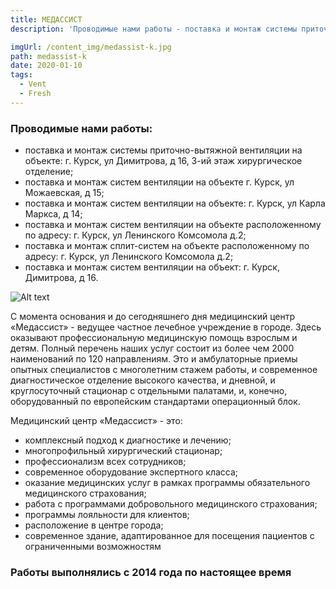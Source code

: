 ```yaml
---
title: МЕДАССИСТ
description: 'Проводимые нами работы - поставка и монтаж системы приточно-вытяжной вентиляции на объекте: г. Курск, ул Димитрова, д 16, 3-ий этаж хирургическое отделение; поставка и монтаж систем вентиляции на объекте г. Курск, ул Можаевская, д 15; поставка и монтаж систем вентиляции на объекте: г. Курск, ул Карла Маркса, д 14; поставка и монтаж систем вентиляции на объекте расположенному по адресу: г. Курск, ул Ленинского Комсомола д.2; поставка и монтаж сплит- систем на объекте расположенному по адресу: г. Курск, ул Ленинского Комсомола д.2; поставка и монтаж систем вентиляции на объект: г. Курск, Димитрова, д 16.'

imgUrl: /content_img/medassist-k.jpg
path: medassist-k
date: 2020-01-10
tags:
  - Vent
  - Fresh
---
```


### Проводимые нами работы:
- поставка и монтаж системы приточно-вытяжной вентиляции на объекте: г. Курск, ул Димитрова, д 16, 3-ий этаж хирургическое отделение;
- поставка и монтаж систем вентиляции на объекте г. Курск, ул Можаевская, д 15;
- поставка и монтаж систем вентиляции на объекте: г. Курск, ул Карла Маркса, д 14;	 	
- поставка и монтаж систем вентиляции на объекте расположенному по адресу: г. Курск, ул Ленинского Комсомола д.2; 	 	
- поставка и монтаж сплит-систем на объекте расположенному по адресу: г. Курск, ул Ленинского Комсомола д.2; 	 	 	
- поставка и монтаж систем вентиляции на объект: г. Курск, Димитрова, д 16.


![Alt text](/content_img/medassist-k_1.jpg)

С момента основания и до сегодняшнего дня медицинский центр «Медассист» - ведущее частное лечебное учреждение в городе. Здесь оказывают профессиональную медицинскую помощь взрослым и детям. Полный перечень наших услуг состоит из более чем 2000 наименований по 120 направлениям. Это и амбулаторные приемы опытных специалистов с многолетним стажем работы, и современное диагностическое отделение высокого качества, и дневной, и круглосуточный стационар с отдельными палатами, и, конечно, оборудованный по европейским стандартами операционный блок.

Медицинский центр «Медассист» - это: 	
- комплексный подход к диагностике и лечению;
- многопрофильный хирургический стационар;
- профессионализм всех сотрудников;
- современное оборудование экспертного класса;
- оказание медицинских услуг в рамках программы обязательного медицинского страхования;
- работа с программами добровольного медицинского страхования;
- программы лояльности для клиентов;
- расположение в центре города;
- современное здание, адаптированное для посещения пациентов с ограниченными возможностям


### Работы выполнялись с 2014 года по настоящее время